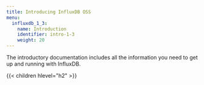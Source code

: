 ```yaml
---
title: Introducing InfluxDB OSS
menu:
  influxdb_1_3:
    name: Introduction
    identifier: intro-1-3
    weight: 20
---
```


The introductory documentation includes all the information you need to get up and running with InfluxDB.

{{< children hlevel="h2" >}}
